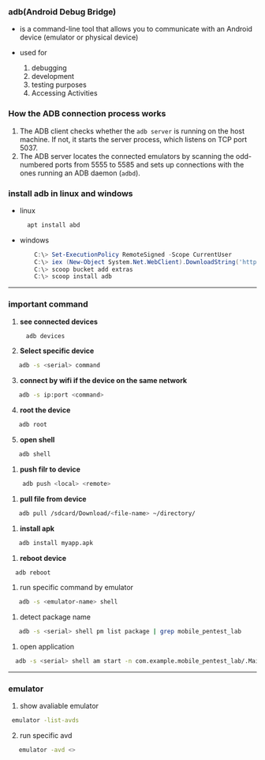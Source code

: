 ### adb(Android Debug Bridge)
- is a command-line tool that allows you to communicate with an Android device (emulator or physical device)

- used for 
  1. debugging
  2. development
  3. testing purposes
  4. Accessing Activities

### How the ADB connection process works
1. The ADB client checks whether the `adb server` is running on the host machine. If not, it starts the server process, which listens on TCP port 5037.
2. The ADB server locates the connected emulators by scanning the odd-numbered ports from 5555 to 5585 and sets up connections with the ones running an ADB daemon (`adbd`).


### install adb in linux and windows
- linux 
   ```bash
     apt install abd
  ```
- windows
  ```powershell
      C:\> Set-ExecutionPolicy RemoteSigned -Scope CurrentUser
      C:\> iex (New-Object System.Net.WebClient).DownloadString('https://get.scoop.sh')
      C:\> scoop bucket add extras
      C:\> scoop install adb
  ```

---

### important command
1. **see connected devices**
```bash
     adb devices  
```

2. **Select specific device**
```bash
   adb -s <serial> command 
```

3. **connect by wifi if the device on the same network**
```bash
   adb -s ip:port <command>
```

4. **root the device**
```bash
   adb root
```

5. **open shell**
```bash
   adb shell
```

1. **push filr to device**
```bash
    adb push <local> <remote>
```

1. **pull file from device**
```bash
   adb pull /sdcard/Download/<file-name> ~/directory/
```

1. **install apk**
```bash
   adb install myapp.apk
```

1. **reboot device**
```bash
  adb reboot
```

1.  run specific command by emulator
```bash
   adb -s <emulator-name> shell
```

1.  detect package name
```bash
   adb -s <serial> shell pm list package | grep mobile_pentest_lab
```

1.   open application
```bash
  adb -s <serial> shell am start -n com.example.mobile_pentest_lab/.MainActivity

```



----

### emulator
1. show avaliable emulator
```bash
 emulator -list-avds
```

2. run specific avd
```bash
   emulator -avd <>
```